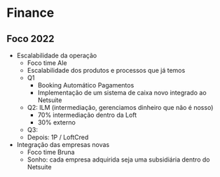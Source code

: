 # Finance
## Foco 2022
- Escalabilidade da operação
	- Foco time Ale
	- Escalabilidade dos produtos e processos que já temos
	- Q1
		- Booking Automático Pagamentos
		- Implementação de um sistema de caixa novo integrado ao Netsuite
	- Q2: ILM (intermediação, gerenciamos dinheiro que não é nosso)
		- 70% intermediação dentro da Loft
		- 30% externo
	- Q3: 
	- Depois: 1P / LoftCred
- Integração das empresas novas
	- Foco time Bruna
	- Sonho: cada empresa adquirida seja uma subsidiária dentro do Netsuite